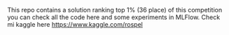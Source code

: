 This repo contains a solution ranking top 1% (36 place) of this competition you can check all the code here and some experiments in MLFlow. Check mi kaggle here https://www.kaggle.com/rospel
